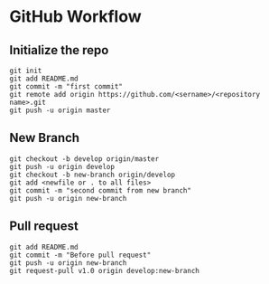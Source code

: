 # GitHub Workflow

## Initialize the repo

```shell
git init
git add README.md
git commit -m "first commit"
git remote add origin https://github.com/<sername>/<repository name>.git
git push -u origin master
```

## New Branch

```shell
git checkout -b develop origin/master
git push -u origin develop
git checkout -b new-branch origin/develop
git add <newfile or . to all files>
git commit -m "second commit from new branch"
git push -u origin new-branch
```

## Pull request

```shell
git add README.md
git commit -m "Before pull request"
git push -u origin new-branch
git request-pull v1.0 origin develop:new-branch
```

